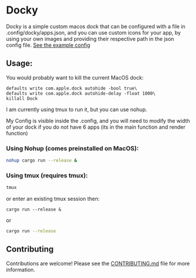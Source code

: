 # Docky

Docky is a simple custom macos dock that can be configured with a file in
.config/docky/apps.json, and you can use custom icons for your app, by using
your own images and providing their respective path in the json config file.
[See the example config](.config/docky/apps.json)

## Usage:

You would probably want to kill the current MacOS dock:
```
defaults write com.apple.dock autohide -bool true\
defaults write com.apple.dock autohide-delay -float 1000\
killall Dock 
```

I am currently using tmux to run it, but you can use nohup.

My Config is visible inside the .config, and you will need to modify the width
of your dock if you do not have 6 apps (its in the main function and render
function)

### Using Nohup (comes preinstalled on MacOS):

```zsh
nohup cargo run --release &
```

### Using tmux (requires tmux):

```zsh
tmux
```

or enter an existing tmux session then:

```
cargo run --release &
```

or

```zsh
cargo run --release
```

## Contributing

Contributions are welcome! Please see the [CONTRIBUTING.md](CONTRIBUTING.md) file for more information.
